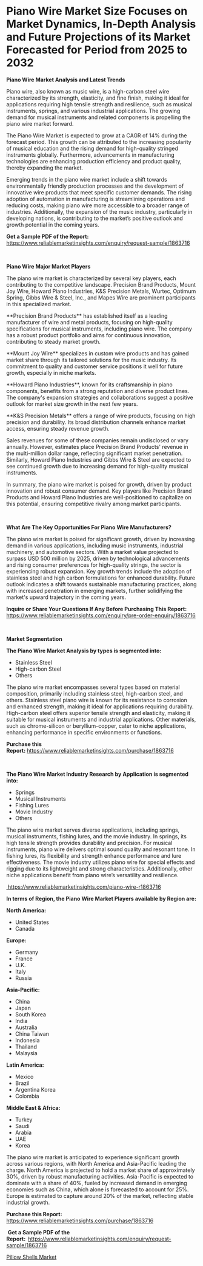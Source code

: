 <p><h1>Piano Wire Market Size Focuses on Market Dynamics, In-Depth Analysis and Future Projections of its Market Forecasted for Period from 2025 to 2032</h1></p><p><strong>Piano Wire Market Analysis and Latest Trends</strong></p>
<p><p>Piano wire, also known as music wire, is a high-carbon steel wire characterized by its strength, elasticity, and fine finish, making it ideal for applications requiring high tensile strength and resilience, such as musical instruments, springs, and various industrial applications. The growing demand for musical instruments and related components is propelling the piano wire market forward.</p><p>The Piano Wire Market is expected to grow at a CAGR of 14% during the forecast period. This growth can be attributed to the increasing popularity of musical education and the rising demand for high-quality stringed instruments globally. Furthermore, advancements in manufacturing technologies are enhancing production efficiency and product quality, thereby expanding the market.</p><p>Emerging trends in the piano wire market include a shift towards environmentally friendly production processes and the development of innovative wire products that meet specific customer demands. The rising adoption of automation in manufacturing is streamlining operations and reducing costs, making piano wire more accessible to a broader range of industries. Additionally, the expansion of the music industry, particularly in developing nations, is contributing to the market’s positive outlook and growth potential in the coming years.</p></p>
<p><strong>Get a Sample PDF of the Report:&nbsp;</strong> <a href="https://www.reliablemarketinsights.com/enquiry/request-sample/1863716?utm_campaign=2183&utm_medium=2&utm_source=Github&utm_content=ia&utm_term=04042025&utm_id=piano-wire">https://www.reliablemarketinsights.com/enquiry/request-sample/1863716</a></p>
<p>&nbsp;</p>
<p><strong>Piano Wire Major Market Players</strong></p>
<p><p>The piano wire market is characterized by several key players, each contributing to the competitive landscape. Precision Brand Products, Mount Joy Wire, Howard Piano Industries, K&S Precision Metals, Wurtec, Optimum Spring, Gibbs Wire & Steel, Inc., and Mapes Wire are prominent participants in this specialized market.</p><p>**Precision Brand Products** has established itself as a leading manufacturer of wire and metal products, focusing on high-quality specifications for musical instruments, including piano wire. The company has a robust product portfolio and aims for continuous innovation, contributing to steady market growth.</p><p>**Mount Joy Wire** specializes in custom wire products and has gained market share through its tailored solutions for the music industry. Its commitment to quality and customer service positions it well for future growth, especially in niche markets.</p><p>**Howard Piano Industries**, known for its craftsmanship in piano components, benefits from a strong reputation and diverse product lines. The company's expansion strategies and collaborations suggest a positive outlook for market size growth in the next few years.</p><p>**K&S Precision Metals** offers a range of wire products, focusing on high precision and durability. Its broad distribution channels enhance market access, ensuring steady revenue growth.</p><p>Sales revenues for some of these companies remain undisclosed or vary annually. However, estimates place Precision Brand Products' revenue in the multi-million dollar range, reflecting significant market penetration. Similarly, Howard Piano Industries and Gibbs Wire & Steel are expected to see continued growth due to increasing demand for high-quality musical instruments.</p><p>In summary, the piano wire market is poised for growth, driven by product innovation and robust consumer demand. Key players like Precision Brand Products and Howard Piano Industries are well-positioned to capitalize on this potential, ensuring competitive rivalry among market participants.</p></p>
<p>&nbsp;</p>
<p><strong>What Are The Key Opportunities For Piano Wire Manufacturers?</strong></p>
<p><p>The piano wire market is poised for significant growth, driven by increasing demand in various applications, including music instruments, industrial machinery, and automotive sectors. With a market value projected to surpass USD 500 million by 2025, driven by technological advancements and rising consumer preferences for high-quality strings, the sector is experiencing robust expansion. Key growth trends include the adoption of stainless steel and high carbon formulations for enhanced durability. Future outlook indicates a shift towards sustainable manufacturing practices, along with increased penetration in emerging markets, further solidifying the market's upward trajectory in the coming years.</p></p>
<p><strong>Inquire or Share Your Questions If Any Before Purchasing This Report:</strong> <a href="https://www.reliablemarketinsights.com/enquiry/pre-order-enquiry/1863716?utm_campaign=2183&utm_medium=2&utm_source=Github&utm_content=ia&utm_term=04042025&utm_id=piano-wire">https://www.reliablemarketinsights.com/enquiry/pre-order-enquiry/1863716</a></p>
<p>&nbsp;</p>
<p><strong>Market Segmentation</strong></p>
<p><strong>The Piano Wire Market Analysis by types is segmented into:</strong></p>
<p><ul><li>Stainless Steel</li><li>High-carbon Steel</li><li>Others</li></ul></p>
<p><p>The piano wire market encompasses several types based on material composition, primarily including stainless steel, high-carbon steel, and others. Stainless steel piano wire is known for its resistance to corrosion and enhanced strength, making it ideal for applications requiring durability. High-carbon steel offers superior tensile strength and elasticity, making it suitable for musical instruments and industrial applications. Other materials, such as chrome-silicon or beryllium-copper, cater to niche applications, enhancing performance in specific environments or functions.</p></p>
<p><strong>Purchase this Report:&nbsp;</strong><a href="https://www.reliablemarketinsights.com/purchase/1863716?utm_campaign=2183&utm_medium=2&utm_source=Github&utm_content=ia&utm_term=04042025&utm_id=piano-wire">https://www.reliablemarketinsights.com/purchase/1863716</a></p>
<p>&nbsp;</p>
<p><strong>The Piano Wire Market Industry Research by Application is segmented into:</strong></p>
<p><ul><li>Springs</li><li>Musical Instruments</li><li>Fishing Lures</li><li>Movie Industry</li><li>Others</li></ul></p>
<p><p>The piano wire market serves diverse applications, including springs, musical instruments, fishing lures, and the movie industry. In springs, its high tensile strength provides durability and precision. For musical instruments, piano wire delivers optimal sound quality and resonant tone. In fishing lures, its flexibility and strength enhance performance and lure effectiveness. The movie industry utilizes piano wire for special effects and rigging due to its lightweight and strong characteristics. Additionally, other niche applications benefit from piano wire’s versatility and resilience.</p></p>
<p><a href="https://www.reliablemarketinsights.com/piano-wire-r1863716?utm_campaign=2183&utm_medium=2&utm_source=Github&utm_content=ia&utm_term=04042025&utm_id=piano-wire">&nbsp;https://www.reliablemarketinsights.com/piano-wire-r1863716</a></p>
<p><strong>In terms of Region, the Piano Wire Market Players available by Region are:</strong></p>
<p>
    <p> <strong> North America: </strong>
        <ul>
            <li>United States</li>
            <li>Canada</li>
        </ul>
        </p> 
    <p> <strong> Europe: </strong>
        <ul>
            <li>Germany</li>
            <li>France</li>
            <li>U.K.</li>
            <li>Italy</li>
            <li>Russia</li>
        </ul>
        </p> 
    <p> <strong> Asia-Pacific: </strong>
        <ul>
            <li>China</li>
            <li>Japan</li>
            <li>South Korea</li>
            <li>India</li>
            <li>Australia</li>
            <li>China Taiwan</li>
            <li>Indonesia</li>
            <li>Thailand</li>
            <li>Malaysia</li>
        </ul>
        </p> 
    <p> <strong> Latin America: </strong>
        <ul>
            <li>Mexico</li>
            <li>Brazil</li>
            <li>Argentina Korea</li>
            <li>Colombia</li>
        </ul>
        </p> 
    <p> <strong> Middle East & Africa: </strong>
        <ul>
            <li>Turkey</li>
            <li>Saudi</li>
            <li>Arabia</li>
            <li>UAE</li>
            <li>Korea</li>
        </ul>
    </p>
    </p>
<p><p>The piano wire market is anticipated to experience significant growth across various regions, with North America and Asia-Pacific leading the charge. North America is projected to hold a market share of approximately 30%, driven by robust manufacturing activities. Asia-Pacific is expected to dominate with a share of 40%, fueled by increased demand in emerging economies such as China, which alone is forecasted to account for 25%. Europe is estimated to capture around 20% of the market, reflecting stable industrial growth.</p></p>
<p><strong>Purchase this Report: </strong><a href="https://www.reliablemarketinsights.com/purchase/1863716?utm_campaign=2183&utm_medium=2&utm_source=Github&utm_content=ia&utm_term=04042025&utm_id=piano-wire">https://www.reliablemarketinsights.com/purchase/1863716</a></p>
<p>&nbsp;<strong>Get a Sample PDF of the Report:&nbsp;&nbsp;</strong><a href="https://www.reliablemarketinsights.com/enquiry/request-sample/1863716?utm_campaign=2183&utm_medium=2&utm_source=Github&utm_content=ia&utm_term=04042025&utm_id=piano-wire">https://www.reliablemarketinsights.com/enquiry/request-sample/1863716</a></p>
<p><strong></strong></p>
<p><p><a href="https://github.com/SanjidaKhan901/Market-Research-Report-List-2/blob/main/pillow-shells-market.md?utm_campaign=2183&utm_medium=2&utm_source=Github&utm_content=ia&utm_term=04042025&utm_id=piano-wire">Pillow Shells Market</a></p></p>
